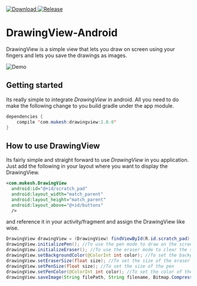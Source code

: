[ ![Download](https://api.bintray.com/packages/mukeshsolanki/maven/drawingview/images/download.svg) ](https://bintray.com/mukeshsolanki/maven/drawingview/_latestVersion)
[![Release](https://jitpack.io/v/mukeshsolanki/DrawingView-Android.svg)](https://jitpack.io/#mukeshsolanki/DrawingView-Android)

# DrawingView-Android 
DrawingView is a simple view that lets you draw on screen using your fingers and lets you save the drawings as images.

![Demo](https://raw.githubusercontent.com/mukeshsolanki/MarkdownView-Android/master/Screenshots/demo.gif)

## Getting started

Its really simple to integrate *DrawingView* in android. All you need to do make the following change to you build gradle under the app module.
```Java
dependencies { 
    compile 'com.mukesh:drawingview:1.0.0'
}
```

## How to use DrawingView

Its fairly simple and straight forward to use *DrawingView* in you application. Just add the following in your layout where you want to display the DrawingView.

```XML
<com.mukesh.DrawingView
  android:id="@+id/scratch_pad"
  android:layout_width="match_parent"
  android:layout_height="match_parent"
  android:layout_above="@+id/buttons"
  />
```

and reference it in your activity/fragment and assign the DrawingView like wise.
```Java
DrawingView drawingView = (DrawingView) findViewById(R.id.scratch_pad);
drawingView.initializePen(); //To use the pen mode to draw on the screen
drawingView.initializeEraser(); //To use the eraser mode to clear the screen
drawingView.setBackgroundColor(@ColorInt int color); //To set the background color of the drawing view
drawingView.setEraserSize(float size); //To set the size of the eraser
drawingView.setPenSize(float size); //To set the size of the pen
drawingView.setPenColor(@ColorInt int color); //To set the color of the pen
drawingView.saveImage(String filePath, String filename, Bitmap.CompressFormat format, int quality); //To save the image after your done drawing
```
